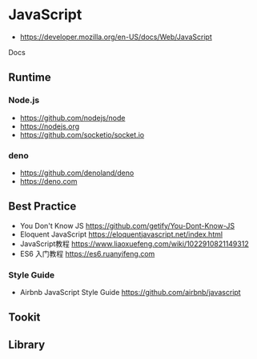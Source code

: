 # JavaScript
- https://developer.mozilla.org/en-US/docs/Web/JavaScript

Docs


## Runtime
### Node.js
- https://github.com/nodejs/node
- https://nodejs.org
- https://github.com/socketio/socket.io

### deno
- https://github.com/denoland/deno
- https://deno.com


## Best Practice
- You Don't Know JS https://github.com/getify/You-Dont-Know-JS
- Eloquent JavaScript https://eloquentjavascript.net/index.html
- JavaScript教程 https://www.liaoxuefeng.com/wiki/1022910821149312
- ES6 入门教程 https://es6.ruanyifeng.com

### Style Guide
- Airbnb JavaScript Style Guide https://github.com/airbnb/javascript


## Tookit


## Library
